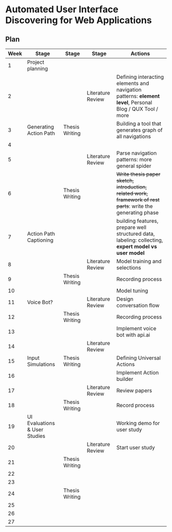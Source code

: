 # Automated User Interface Discovering for Web Applications



## Plan

| Week | Stage                         | Stage          | Stage             | Actions                                                      |
| ---- | ----------------------------- | -------------- | ----------------- | ------------------------------------------------------------ |
| 1    | Project planning              |                |                   |                                                              |
| 2    |                               |                | Literature Review | Defining interacting elements and navigation patterns: **element level**, Personal Blog / QUX Tool / more |
| 3    | Generating Action Path        | Thesis Writing |                   | Building a tool that generates graph of all navigations      |
| 4    |                               |                |                   |                                                              |
| 5    |                               |                | Literature Review | Parse navigation patterns: more general spider               |
| 6    |                               | Thesis Writing |                   | ~~Write thesis paper sketch, introduction, related work, framework of rest parts~~: write the generating phase |
| 7    | Action Path Captioning        |                |                   | building features, prepare well structured data, labeling: collecting, **expert model vs user model** |
| 8    |                               |                | Literature Review | Model training and selections                                |
| 9    |                               | Thesis Writing |                   | Recording process                                            |
| 10   |                               |                |                   | Model tuning                                                 |
| 11   | Voice Bot?                    |                | Literature Review | Design conversation flow                                     |
| 12   |                               | Thesis Writing |                   | Recording process                                            |
| 13   |                               |                |                   | Implement voice bot with api.ai                              |
| 14   |                               |                | Literature Review |                                                              |
| 15   | Input Simulations             | Thesis Writing |                   | Defining Universal Actions                                   |
| 16   |                               |                |                   | Implement Action builder                                     |
| 17   |                               |                | Literature Review | Review papers                                                |
| 18   |                               | Thesis Writing |                   | Record process                                               |
| 19   | UI Evaluations & User Studies |                |                   | Working demo for user study                                  |
| 20   |                               |                | Literature Review | Start user study                                             |
| 21   |                               | Thesis Writing |                   |                                                              |
| 22   |                               |                |                   |                                                              |
| 23   |                               |                |                   |                                                              |
| 24   |                               | Thesis Writing |                   |                                                              |
| 25   |                               |                |                   |                                                              |
| 26   |                               |                |                   |                                                              |
| 27   |                               |                |                   |                                                              |

